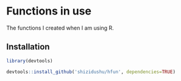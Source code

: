 # Functions in use

The functions I created when I am using R.

## Installation

```R
library(devtools)

devtools::install_github('shizidushu/hfun', dependencies=TRUE)
```
